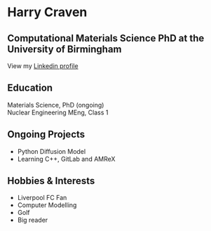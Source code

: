 # Harry Craven
## Computational Materials Science PhD at the University of Birmingham

View my [Linkedin profile](https://www.linkedin.com/in/harry-craven-095059251/)

## Education
Materials Science, PhD (ongoing) <br />
Nuclear Engineering MEng, Class 1

## Ongoing Projects
- Python Diffusion Model
- Learning C++, GitLab and AMReX

## Hobbies & Interests
- Liverpool FC Fan
- Computer Modelling
- Golf
- Big reader
